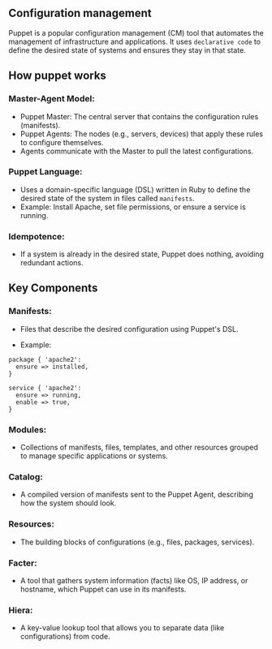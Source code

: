 Configuration management
------------------------

Puppet is a popular configuration management (CM) tool that automates the management of infrastructure and applications. It uses `declarative code` to define the desired state of systems and ensures they stay in that state.

## How puppet works

### Master-Agent Model:

- Puppet Master: The central server that contains the configuration rules (manifests).
- Puppet Agents: The nodes (e.g., servers, devices) that apply these rules to configure themselves.
- Agents communicate with the Master to pull the latest configurations.

### Puppet Language:

- Uses a domain-specific language (DSL) written in Ruby to define the desired state of the system in files called `manifests`.
- Example: Install Apache, set file permissions, or ensure a service is running.

### Idempotence:

- If a system is already in the desired state, Puppet does nothing, avoiding redundant actions.

## Key Components

### Manifests:

- Files that describe the desired configuration using Puppet's DSL.

- Example:
```puppet
package { 'apache2':
  ensure => installed,
}

service { 'apache2':
  ensure => running,
  enable => true,
}
```

### Modules:

- Collections of manifests, files, templates, and other resources grouped to manage specific applications or systems.

### Catalog:

- A compiled version of manifests sent to the Puppet Agent, describing how the system should look.

### Resources:

- The building blocks of configurations (e.g., files, packages, services).

### Facter:

- A tool that gathers system information (facts) like OS, IP address, or hostname, which Puppet can use in its manifests.

### Hiera:

- A key-value lookup tool that allows you to separate data (like configurations) from code.

